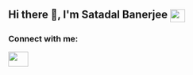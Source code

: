 ## Hi there 👋, I'm Satadal Banerjee <a href="https://SatadalBanerjee.github.io" rel="nofollow"><img align="center" src="https://cdn-icons-png.flaticon.com/512/726/726056.png" alt="" height="26" width="30" style="max-width: 100%;"></a>

### Connect with me:
<a href="https://www.linkedin.com/in/satadal-banerjee-382360233/" rel="nofollow"><img align="center" src="https://raw.githubusercontent.com/rahuldkjain/github-profile-readme-generator/master/src/images/icons/Social/linked-in-alt.svg" alt="" height="30" width="40" style="max-width: 100%;"></a>

<!--
**SatadalBanerjee/SatadalBanerjee** is a ✨ _special_ ✨ repository because its `README.md` (this file) appears on your GitHub profile.

Here are some ideas to get you started:

- 🔭 I’m currently working on ...
- 🌱 I’m currently learning ...
- 👯 I’m looking to collaborate on ...
- 🤔 I’m looking for help with ...
- 💬 Ask me about ...
- 📫 How to reach me: ...
- 😄 Pronouns: ...
- ⚡ Fun fact: ...
-->
